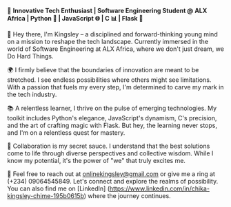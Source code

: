 
🚀 **Innovative Tech Enthusiast | Software Engineering Student @ ALX Africa | Python 🐍 | JavaScript 🌐 | C 📊 | Flask 🌟**

👋 Hey there, I'm Kingsley – a disciplined and forward-thinking young mind on a mission to reshape the tech landscape. Currently immersed in the world of Software Engineering at ALX Africa, where we don't just dream, we Do Hard Things.

🌍 I firmly believe that the boundaries of innovation are meant to be stretched. I see endless possibilities where others might see limitations. With a passion that fuels my every step, I'm determined to carve my mark in the tech industry.

📚 A relentless learner, I thrive on the pulse of emerging technologies. My toolkit includes Python's elegance, JavaScript's dynamism, C's precision, and the art of crafting magic with Flask. But hey, the learning never stops, and I'm on a relentless quest for mastery.

🤝 Collaboration is my secret sauce. I understand that the best solutions come to life through diverse perspectives and collective wisdom. While I know my potential, it's the power of "we" that truly excites me. 

📧 Feel free to reach out at onlinekingsley@gmail.com or give me a ring at (+234) 09064545849. Let's connect and explore the realms of possibility. You can also find me on [LinkedIn] (https://www.linkedin.com/in/chika-kingsley-chime-195b0615b) where the journey continues.
